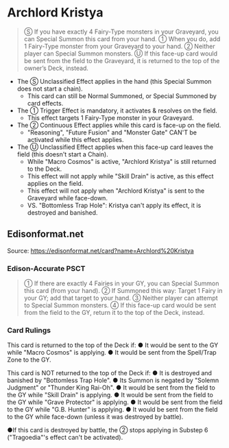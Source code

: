 # Archlord Kristya

> Ⓢ If you have exactly 4 Fairy-Type monsters in your Graveyard, you can Special Summon this card from your hand. ① When you do, add 1 Fairy-Type monster from your Graveyard to your hand. ② Neither player can Special Summon monsters. Ⓤ If this face-up card would be sent from the field to the Graveyard, it is returned to the top of the owner’s Deck, instead.

*   The Ⓢ Unclassified Effect applies in the hand (this Special Summon does not start a chain).
    *   This card can still be Normal Summoned, or Special Summoned by card effects.
*   The ① Trigger Effect is mandatory, it activates & resolves on the field.
    *   This effect targets 1 Fairy-Type monster in your Graveyard.
*   The ② Continuous Effect applies while this card is face-up on the field.
    *   "Reasoning", "Future Fusion" and "Monster Gate" CAN'T be activated while this effect applies.
*   The Ⓤ Unclassified Effect applies when this face-up card leaves the field (this doesn't start a Chain).
    *   While "Macro Cosmos" is active, "Archlord Kristya" is still returned to the Deck.
    *   This effect will not apply while "Skill Drain" is active, as this effect applies on the field.
    *   This effect will not apply when "Archlord Kristya" is sent to the Graveyard while face-down.
    *   VS. "Bottomless Trap Hole": Kristya can't apply its effect, it is destroyed and banished.

## Edisonformat.net

Source: https://edisonformat.net/card?name=Archlord%20Kristya

### Edison-Accurate PSCT

> ① If there are exactly 4 Fairies in your GY, you can Special Summon this card (from your hand).
> ② If Summoned this way: Target 1 Fairy in your GY; add that target to your hand.
> ③ Neither player can attempt to Special Summon monsters.
> ④ If this face-up card would be sent from the field to the GY, return it to the top of the Deck, instead.

### Card Rulings

This card is returned to the top of the Deck if:
● It would be sent to the GY while "Macro Cosmos" is applying.
● It would be sent from the Spell/Trap Zone to the GY.

This card is NOT returned to the top of the Deck if:
● It is destroyed and banished by "Bottomless Trap Hole".
● Its Summon is negated by "Solemn Judgment" or "Thunder King Rai-Oh".
● It would be sent from the field to the GY while "Skill Drain" is applying.
● It would be sent from the field to the GY while "Grave Protector" is applying.
● It would be sent from the field to the GY while "G.B. Hunter" is applying.
● It would be sent from the field to the GY while face-down (unless it was destroyed by battle).

●If this card is destroyed by battle, the ② stops applying in Substep 6 ("Tragoedia"'s effect can't be activated).
            